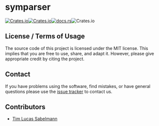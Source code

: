 # symparser

[![Crates.io](https://img.shields.io/crates/d/symparser)](https://crates.io/crates/symparser)[![Crates.io](https://img.shields.io/crates/v/symparser)](https://crates.io/crates/symparser)[![docs.rs](https://img.shields.io/docsrs/symparser)](https://docs.rs/crate/symparser/latest)![Crates.io](https://img.shields.io/crates/l/symparser)





## License / Terms of Usage

The source code of this project is licensed under the MIT license. This implies that you are free to use, share, and adapt it. However, please give appropriate credit by citing the project.

## Contact

If you have problems using the software, find mistakes, or have general questions please use the [issue tracker](https://github.com/tsabelmann/symparser-rs/issues) to contact us.

## Contributors

- [Tim Lucas Sabelmann](https://github.com/tsabelmann)